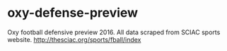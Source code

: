 # oxy-defense-preview
Oxy football defensive preview 2016. All data scraped from SCIAC sports website.  http://thesciac.org/sports/fball/index
